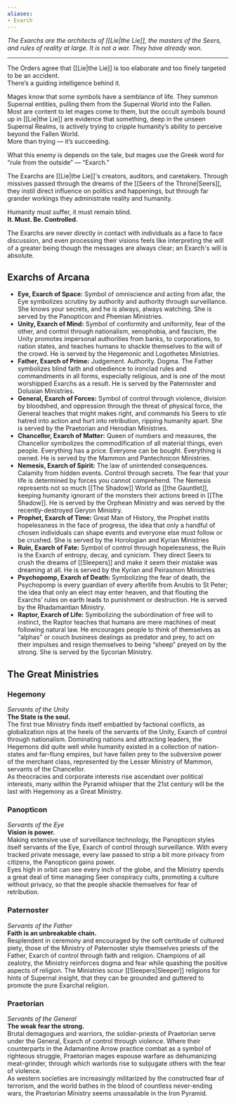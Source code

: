 ```yaml
---
aliases:
- Exarch
---
```


_The Exarchs are the architects of [[Lie|the Lie]], the masters of the Seers, and rules of reality at large. It is not a war. They have already won._

---

The Orders agree that [[Lie|the Lie]] is too elaborate and too finely targeted to be an accident.\
There’s a guiding intelligence behind it.

Mages know that some symbols have a semblance of life. They summon Supernal entities, pulling them from the Supernal World into the Fallen.\
Most are content to let mages come to them, but the occult symbols bound up in [[Lie|the Lie]] are evidence that something, deep in the unseen Supernal Realms, is actively trying to cripple humanity’s ability to perceive beyond the Fallen World.\
More than trying — it’s succeeding.

What this enemy is depends on the tale, but mages use the Greek word for “rule from the outside” — “Exarch.”

The Exarchs are [[Lie|the Lie]]'s creators, auditors, and caretakers. Through missives passed through the dreams of the [[Seers of the Throne|Seers]], they instil direct influence on politics and happenings, but through far grander workings they administrate reality and humanity.

Humanity must suffer, it must remain blind.\
**It. Must. Be. Controlled.**

The Exarchs are never directly in contact with individuals as a face to face discussion, and even processing their visions feels like interpreting the will of a greater being though the messages are always clear; an Exarch's will is absolute.

## Exarchs of Arcana

- **Eye, Exarch of Space:** Symbol of omniscience and acting from afar, the Eye symbolizes scrutiny by authority and authority through surveillance. She knows your secrets, and he is always, always watching. She is served by the Panopticon and Phemian Ministries.
- **Unity, Exarch of Mind:** Symbol of conformity and uniformity, fear of the other, and control through nationalism, xenophobia, and fascism, the Unity promotes impersonal authorities from banks, to corporations, to nation states, and teaches humans to shackle themselves to the will of the crowd. He is served by the Hegemonic and Logothetes Ministries.
- **Father, Exarch of Prime:** Judgement. Authority. Dogma. The Father symbolizes blind faith and obedience to ironclad rules and commandments in all forms, especially religious, and is one of the most worshipped Exarchs as a result. He is served by the Paternoster and Dolusian Ministries.
- **General, Exarch of Forces:** Symbol of control through violence, division by bloodshed, and oppression through the threat of physical force, the General teaches that might makes right, and commands his Seers to stir hatred into action and hurt into retribution, ripping humanity apart. She is served by the Praetorian and Herodian Ministries.
- **Chancellor, Exarch of Matter:** Queen of numbers and measures, the Chancellor symbolizes the commodification of all material things, even people. Everything has a price. Everyone can be bought. Everything is owned. He is served by the Mammon and Pantechnicon Ministries.
- **Nemesis, Exarch of Spirit:** The law of unintended consequences. Calamity from hidden events. Control through secrets. The fear that your life is determined by forces you cannot comprehend. The Nemesis represents not so much [[The Shadow]] World as [[the Gauntlet]], keeping humanity ignorant of the monsters their actions breed in [[The Shadow]]. He is served by the Orphean Ministry and was served by the recently-destroyed Geryon Ministry.
- **Prophet, Exarch of Time:** Great Man of History, the Prophet instils hopelessness in the face of progress, the idea that only a handful of chosen individuals can shape events and everyone else must follow or be crushed. She is served by the Horologian and Kyrian Ministries
- **Ruin, Exarch of Fate:** Symbol of control through hopelessness, the Ruin is the Exarch of entropy, decay, and cynicism. They direct Seers to crush the dreams of [[Sleepers]] and make it seem their mistake was dreaming at all. He is served by the Kyrian and Peirasmon Ministries
- **Psychopomp, Exarch of Death:** Symbolizing the fear of death, the Psychopomp is every guardian of every afterlife from Anubis to St Peter; the idea that only an elect may enter heaven, and that flouting the Exarchs’ rules on earth leads to punishment or destruction. He is served by the Rhadamantian Ministry.
- **Raptor, Exarch of Life:** Symbolizing the subordination of free will to instinct, the Raptor teaches that humans are mere machines of meat following natural law. He encourages people to think of themselves as “alphas” or couch business dealings as predator and prey, to act on their impulses and resign themselves to being “sheep” preyed on by the strong. She is served by the Sycorian Ministry.

## The Great Ministries

### Hegemony

_Servants of the Unity_\
**The State is the soul.**\
The first true Ministry finds itself embattled by factional conflicts, as globalization nips at the heels of the servants of the Unity, Exarch of control through nationalism. Dominating nations and attracting leaders, the Hegemons did quite well while humanity existed in a collection of nation-states and far-flung empires, but have fallen prey to the subversive power of the merchant class, represented by the Lesser Ministry of Mammon, servants of the Chancellor.\
As theocracies and corporate interests rise ascendant over political interests, many within the Pyramid whisper that the 21st century will be the last with Hegemony as a Great Ministry.

### Panopticon

_Servants of the Eye_\
**Vision is power.**\
Making extensive use of surveillance technology, the Panopticon styles itself servants of the Eye, Exarch of control through surveillance. With every tracked private message, every law passed to strip a bit more privacy from citizens, the Panopticon gains power.\
Eyes high in orbit can see every inch of the globe, and the Ministry spends a great deal of time managing Seer conspiracy cults, promoting a culture without privacy, so that the people shackle themselves for fear of retribution.

### Paternoster

_Servants of the Father_\
**Faith is an unbreakable chain.**\
Resplendent in ceremony and encouraged by the soft certitude of cultured piety, those of the Ministry of Paternoster style themselves priests of the Father, Exarch of control through faith and religion. Champions of all zealotry, the Ministry reinforces dogma and fear while quashing the positive aspects of religion. The Ministries scour [[Sleepers|Sleeper]] religions for hints of Supernal insight, that they can be grounded and guttered to promote the pure Exarchal religion.

### Praetorian

_Servants of the General_\
**The weak fear the strong.**\
Brutal demagogues and warriors, the soldier-priests of Praetorian serve under the General, Exarch of control through violence. Where their counterparts in the Adamantine Arrow practice combat as a symbol of righteous struggle, Praetorian mages espouse warfare as dehumanizing meat-grinder, through which warlords rise to subjugate others with the fear of violence.\
As western societies are increasingly militarized by the constructed fear of terrorism, and the world bathes in the blood of countless never-ending wars, the Praetorian Ministry seems unassailable in the Iron Pyramid.
